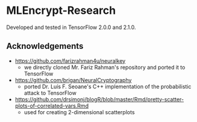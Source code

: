 # MLEncrypt-Research

Developed and tested in TensorFlow 2.0.0 and 2.1.0.

## Acknowledgements

-   <https://github.com/farizrahman4u/neuralkey>
    -   we directly cloned Mr. Fariz Rahman's repository and ported it to TensorFlow
-   <https://github.com/brigan/NeuralCryptography>
    -   ported Dr. Luís F. Seoane's C++ implementation of the probabilistic attack to TensorFlow
-   <https://github.com/drsimonj/blogR/blob/master/Rmd/pretty-scatter-plots-of-correlated-vars.Rmd>
    -   used for creating 2-dimensional scatterplots
